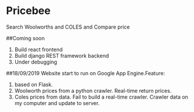 # Pricebee
Search Woolworths and COLES and Compare price

##Coming soon 
1. Build react frontend
2. Build django REST framework backend
3. Under debugging

##18/09/2019
Website start to run on Google App Engine.Feature:
1. based on Flask.
2. Woolworth prices from a python crawler. Real-time return prices.
3. Coles prices from data. Fail to build a real-time crawler. Crawler data on my computer and update to server.

